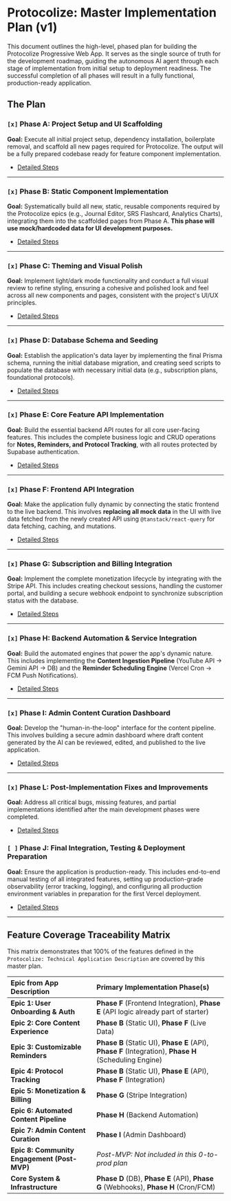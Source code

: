 # **Protocolize: Master Implementation Plan (v1)**

This document outlines the high-level, phased plan for building the Protocolize Progressive Web App. It serves as the single source of truth for the development roadmap, guiding the autonomous AI agent through each stage of implementation from initial setup to deployment readiness. The successful completion of all phases will result in a fully functional, production-ready application.

## The Plan

### `[x]` Phase A: Project Setup and UI Scaffolding

**Goal:** Execute all initial project setup, dependency installation, boilerplate removal, and scaffold all new pages required for Protocolize. The output will be a fully prepared codebase ready for feature component implementation.

- [Detailed Steps](./docs/phases/phase-a-project-setup-and-ui-scaffolding.md)

---

### `[x]` Phase B: Static Component Implementation

**Goal:** Systematically build all new, static, reusable components required by the Protocolize epics (e.g., Journal Editor, SRS Flashcard, Analytics Charts), integrating them into the scaffolded pages from Phase A. **This phase will use mock/hardcoded data for UI development purposes.**

- [Detailed Steps](./docs/phases/phase-b-static-component-implementation.md)

---

### `[x]` Phase C: Theming and Visual Polish

**Goal:** Implement light/dark mode functionality and conduct a full visual review to refine styling, ensuring a cohesive and polished look and feel across all new components and pages, consistent with the project's UI/UX principles.

- [Detailed Steps](./docs/phases/phase-c-theming-and-visual-polish.md)

---

### `[x]` Phase D: Database Schema and Seeding

**Goal:** Establish the application's data layer by implementing the final Prisma schema, running the initial database migration, and creating seed scripts to populate the database with necessary initial data (e.g., subscription plans, foundational protocols).

- [Detailed Steps](./docs/phases/phase-d-database-schema-and-seeding.md)

---

### `[x]` Phase E: Core Feature API Implementation

**Goal:** Build the essential backend API routes for all core user-facing features. This includes the complete business logic and CRUD operations for **Notes, Reminders, and Protocol Tracking**, with all routes protected by Supabase authentication.

- [Detailed Steps](./docs/phases/phase-e-core-feature-api-implementation.md)

---

### `[x]` Phase F: Frontend API Integration

**Goal:** Make the application fully dynamic by connecting the static frontend to the live backend. This involves **replacing all mock data** in the UI with live data fetched from the newly created API using `@tanstack/react-query` for data fetching, caching, and mutations.

- [Detailed Steps](./docs/phases/phase-f-frontend-api-integration.md)

---

### `[x]` Phase G: Subscription and Billing Integration

**Goal:** Implement the complete monetization lifecycle by integrating with the Stripe API. This includes creating checkout sessions, handling the customer portal, and building a secure webhook endpoint to synchronize subscription status with the database.

- [Detailed Steps](./docs/phases/phase-g-subscription-and-billing-integration.md)

---

### `[x]` Phase H: Backend Automation & Service Integration

**Goal:** Build the automated engines that power the app's dynamic nature. This includes implementing the **Content Ingestion Pipeline** (YouTube API -> Gemini API -> DB) and the **Reminder Scheduling Engine** (Vercel Cron -> FCM Push Notifications).

- [Detailed Steps](./docs/phases/phase-h-backend-automation-and-services.md)

---

### `[x]` Phase I: Admin Content Curation Dashboard

**Goal:** Develop the "human-in-the-loop" interface for the content pipeline. This involves building a secure admin dashboard where draft content generated by the AI can be reviewed, edited, and published to the live application.

- [Detailed Steps](./docs/phases/phase-i-admin-content-curation-dashboard.md)

---

### `[x]` Phase L: Post-Implementation Fixes and Improvements
**Goal:** Address all critical bugs, missing features, and partial implementations identified after the main development phases were completed.

- [Detailed Steps](./docs/phases/phase-l-after-implementation.md)

### `[ ]` Phase J: Final Integration, Testing & Deployment Preparation

**Goal:** Ensure the application is production-ready. This includes end-to-end manual testing of all integrated features, setting up production-grade observability (error tracking, logging), and configuring all production environment variables in preparation for the first Vercel deployment.

- [Detailed Steps](./docs/phases/phase-j-final-testing-and-deployment-prep.md)

---

## Feature Coverage Traceability Matrix

This matrix demonstrates that 100% of the features defined in the `Protocolize: Technical Application Description` are covered by this master plan.

| Epic from App Description                   | Primary Implementation Phase(s)                                                                        |
| :------------------------------------------ | :----------------------------------------------------------------------------------------------------- |
| **Epic 1: User Onboarding & Auth**          | **Phase F** (Frontend Integration), **Phase E** (API logic already part of starter)                    |
| **Epic 2: Core Content Experience**         | **Phase B** (Static UI), **Phase F** (Live Data)                                                       |
| **Epic 3: Customizable Reminders**          | **Phase B** (Static UI), **Phase E** (API), **Phase F** (Integration), **Phase H** (Scheduling Engine) |
| **Epic 4: Protocol Tracking**               | **Phase B** (Static UI), **Phase E** (API), **Phase F** (Integration)                                  |
| **Epic 5: Monetization & Billing**          | **Phase G** (Stripe Integration)                                                                       |
| **Epic 6: Automated Content Pipeline**      | **Phase H** (Backend Automation)                                                                       |
| **Epic 7: Admin Content Curation**          | **Phase I** (Admin Dashboard)                                                                          |
| **Epic 8: Community Engagement (Post-MVP)** | _Post-MVP: Not included in this 0-to-prod plan_                                                        |
| **Core System & Infrastructure**            | **Phase D** (DB), **Phase E** (API), **Phase G** (Webhooks), **Phase H** (Cron/FCM)                    |
